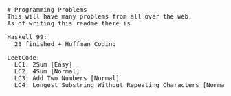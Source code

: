 <pre>
# Programming-Problems
This will have many problems from all over the web,
As of writing this readme there is

Haskell 99: 
  28 finished + Huffman Coding

LeetCode: 
  LC1: 2Sum [Easy] 
  LC2: 4Sum [Normal] 
  LC3: Add Two Numbers [Normal] 
  LC4: Longest Substring Without Repeating Characters [Normal] 
</pre>
